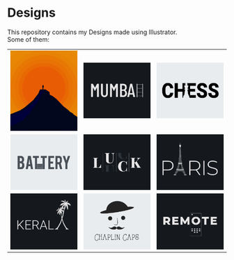 # Designs
This repository contains my Designs made using Illustrator.<br>
Some of them:<br>
<table>
<tr><td><img src="./2020-11/png/15.11.2020.png"></td><td><img src="./2020-12/png/27.12.2020.png"></td><td><img src="./2020-11/png/20.11.2020.png"></td></tr>
<tr><td><img src="./2020-11/png/28.11.2020.png"></td><td><img src="./2020-12/png/06.12.2020.png"></td><td><img src="./2020-12/png/18.12.2020.png"></td></tr>
<tr><td><img src="./2020-12/png/25.12.2020.png"></td><td><img src="./2020-11/png/18.11.2020.png"></td><td><img src="./2020-12/png/08.12.2020.png"></td></tr>
</table>
